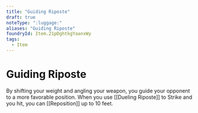 ```yaml
---
title: "Guiding Riposte"
draft: true
noteType: ":luggage:"
aliases: "Guiding Riposte"
foundryId: Item.21pDghtkgYaanxWy
tags:
  - Item
---
```


# Guiding Riposte

By shifting your weight and angling your weapon, you guide your opponent to a more favorable position. When you use [[Dueling Riposte]] to Strike and you hit, you can [[Reposition]] up to 10 feet.
